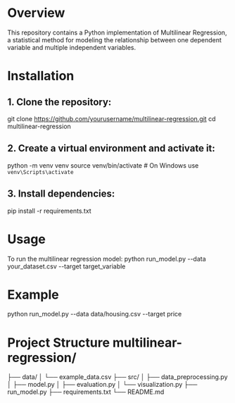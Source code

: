 # Overview
This repository contains a Python implementation of Multilinear Regression, a statistical method for modeling the relationship between one dependent variable and multiple independent variables.
# Installation
## 1. Clone the repository:
git clone https://github.com/yourusername/multilinear-regression.git
cd multilinear-regression
## 2. Create a virtual environment and activate it:
python -m venv venv
source venv/bin/activate  # On Windows use `venv\Scripts\activate`
## 3. Install dependencies:
pip install -r requirements.txt
# Usage
To run the multilinear regression model:
python run_model.py --data your_dataset.csv --target target_variable
# Example
python run_model.py --data data/housing.csv --target price
# Project Structure multilinear-regression/
├── data/
│   └── example_data.csv
├── src/
│   ├── data_preprocessing.py
│   ├── model.py
│   ├── evaluation.py
│   └── visualization.py
├── run_model.py
├── requirements.txt
└── README.md
